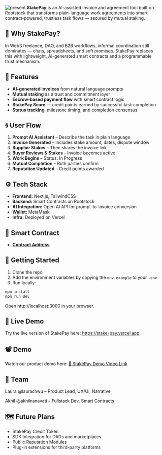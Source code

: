 ![present](https://github.com/user-attachments/assets/0a2a1614-3df6-483f-8728-fe5a2a07253f)
**StakePay** is an AI-assisted invoice and agreement tool built on Rootstock that transforms plain-language work agreements into smart contract-powered, trustless task flows — secured by mutual staking.



## 🧠 Why StakePay?

In Web3 freelance, DAO, and B2B workflows, informal coordination still dominates — chats, spreadsheets, and soft promises. StakePay replaces this with lightweight, AI-generated smart contracts and a programmable trust mechanism.



## 🔧 Features

- **AI-generated invoices** from natural language prompts  
- **Mutual staking** as a trust and commitment layer  
- **Escrow-based payment flow** with smart contract logic  
- **StakePay Score** — credit points earned by successful task completion  
- **Status tracking**, milestone timing, and completion consensus



## 🌀 User Flow

1. **Prompt AI Assistant** – Describe the task in plain language  
2. **Invoice Generated** – Includes stake amount, dates, dispute window  
3. **Supplier Stakes** – Then shares the invoice link  
4. **Buyer Reviews & Stakes** – Invoice becomes active  
5. **Work Begins** – Status: In Progress  
6. **Mutual Completion** – Both parties confirm  
7. **Reputation Updated** – Credit points awarded



## ⚙️ Tech Stack

- **Frontend:** Next.js, TailwindCSS  
- **Backend:** Smart Contracts on Rootstock  
- **AI Integration:** Open AI API for prompt-to-invoice conversion  
- **Wallet:** MetaMask  
- **Infra:** Deployed on Vercel

## 📑 Smart Contract

- **[Contract Address](https://rootstock-testnet.blockscout.com/address/0x4309Eb90A37cfd0ECE450305b24a2dE68b73f312)**


## 🧪 Getting Started

1. Clone the repo 
2. Add the environment variables by copying the ```env.example``` to your ```.env```
3. Run locally:

```bash
npm install
npm run dev
```
Open http://localhost:3000 in your browser.

## 🔗 Live Demo
Try the live version of StakePay here: https://stake-pay.vercel.app

## 📽️ Demo
Watch our product demo here: [🎥 StakePay Demo Video Link](https://youtu.be/bStLZj3iXFc)


## 👥 Team
Laura @laurachwu – Product Lead, UX/UI, Narrative

Akhil @akhilnanavati – Fullstack Dev, Smart Contracts

## 🗺️ Future Plans
- StakePay Credit Token
- SDK Integration for DAOs and marketplaces
- Public Reputation Modules
- Plug-in extensions for third-party platforms

